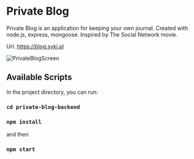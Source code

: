 # Private Blog

Private Blog is an application for keeping your own journal. Created with node.js, express, mongoose. Inspired by The Social Network movie.

Url: https://blog.syki.pl

![PrivateBlogScreen](https://syki.pl/Photos/privateBlog/posts-iphone.png)

## Available Scripts

In the project directory, you can run:

### `cd private-blog-backend`

### `npm install`

and then

### `npm start`
